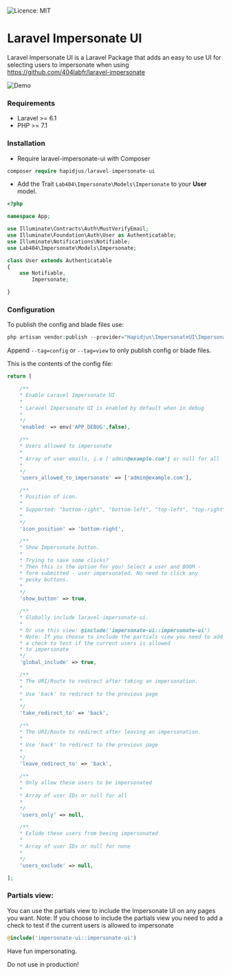 ![Licence: MIT](https://img.shields.io/badge/License-MIT-yellow.svg)
# Laravel Impersonate UI

Laravel Impersonate UI is a Laravel Package that adds an easy to use UI for selecting users to impersonate when using https://github.com/404labfr/laravel-impersonate 

![Demo](https://raw.githubusercontent.com/hapidjus/laravel-impersonate-ui/master/screenshot.png)

### Requirements
- Laravel >= 6.1
- PHP >= 7.1


### Installation
- Require laravel-impersonate-ui with Composer
```php
composer require hapidjus/laravel-impersonate-ui
```

- Add the Trait `Lab404\Impersonate\Models\Impersonate` to your __User__ model.

```php
<?php

namespace App;

use Illuminate\Contracts\Auth\MustVerifyEmail;
use Illuminate\Foundation\Auth\User as Authenticatable;
use Illuminate\Notifications\Notifiable;
use Lab404\Impersonate\Models\Impersonate;

class User extends Authenticatable
{
    use Notifiable,
        Impersonate;

}

```

### Configuration

To publish the config and blade files use:
```php
php artisan vendor:publish --provider="Hapidjus\ImpersonateUI\ImpersonateUiServiceProvider"
```

Append `--tag=config` or `--tag=view` to only publish config or blade files.


This is the contents of the config file:
```php
return [

	/**
	* Enable Laravel Impersonate UI
	* 
	* Laravel Impersonate UI is enabled by default when in debug 
	* 
	*/
	'enabled' => env('APP_DEBUG',false),

	/**
	* Users allowed to impersonate
	* 
	* Array of user emails, i.e ['admin@example.com'] or null for all
	* 
	*/
	'users_allowed_to_impersonate' => ['admin@example.com'],

	/**
	* Position of icon.
	* 
	* Supported: "bottom-right", "bottom-left", "top-left", "top-right"
	* 
	*/
	'icon_position' => 'bottom-right',

	/**
	* Show Impersonate button. 
	* 
	* Trying to save some clicks?
	* Then this is the option for you! Select a user and BOOM -  
	* form submitted - user impersonated. No need to click any
	* pesky buttons.
	* 
	*/
	'show_button' => true,

	/**
	* Globally include laravel-impersonate-ui. 
	* 
	* Or use this view: @include('impersonate-ui::impersonate-ui')
	* Note: If you choose to include the partials view you need to add
	* a check to test if the current users is allowed 
	* to impersonate
	*/
	'global_include' => true,

	/**
	* The URI/Route to redirect after taking an impersonation.
	*
	* Use 'back' to redirect to the previous page
	*
	*/
	'take_redirect_to' => 'back',

	/**
	* The URI/Route to redirect after leaving an impersonation.
	*
	* Use 'back' to redirect to the previous page
	*
	*/
	'leave_redirect_to' => 'back',

	/**
	* Only allow these users to be impersonated
	*
	* Array of user IDs or null for all
	*
	*/
	'users_only' => null,

	/**
	* Exlude these users from beeing impersonated
	*
	* Array of user IDs or null for none
	*
	*/
	'users_exclude' => null,

];
```

### Partials view:

You can use the partials view to include the Impersonate UI on any pages you want.
Note: If you choose to include the partials view you need to add a check to test if the current users is allowed to impersonate

```php
@include('impersonate-ui::impersonate-ui')
```

Have fun impersonating.


Do not use in production!
